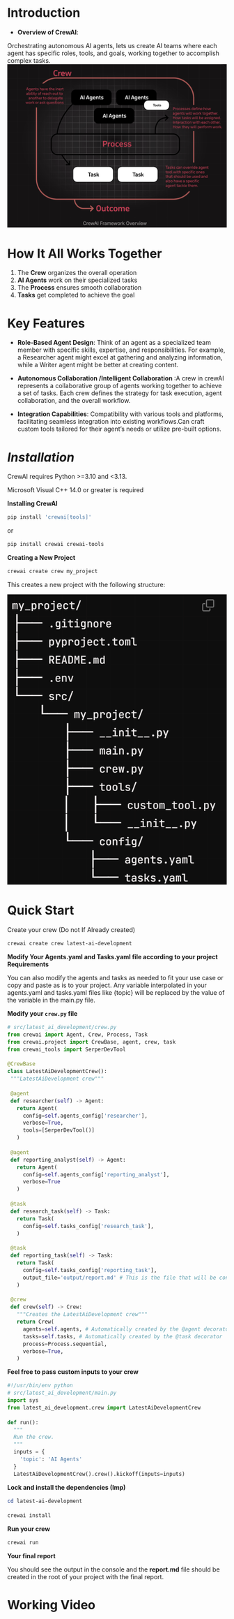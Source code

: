 # **Introduction**

- **Overview of CrewAI**: 

Orchestrating autonomous AI agents, lets us create AI teams where each agent has specific roles, tools, and goals, working together to accomplish complex tasks.
![img.png](img.png)

# **How It All Works Together**

1. The **Crew** organizes the overall operation
2. **AI Agents** work on their specialized tasks
3. The **Process** ensures smooth collaboration
4. **Tasks** get completed to achieve the goal

# **Key Features**

- **Role-Based Agent Design**: Think of an agent as a specialized team member with specific skills, expertise, and responsibilities. For example, a Researcher agent might excel at gathering and analyzing information, while a Writer agent might be better at creating content.

- **Autonomous Collaboration /Intelligent Collaboration** :A crew in crewAI represents a collaborative group of agents working together to achieve a set of tasks. Each crew defines the strategy for task execution, agent collaboration, and the overall workflow.

- **Integration Capabilities**: Compatibility with various tools and platforms, facilitating seamless integration into existing workflows.Can craft custom tools tailored for their agent’s needs or utilize pre-built options.

# ***Installation***

CrewAI requires Python >=3.10 and <3.13.

Microsoft Visual C++ 14.0 or greater is required

**Installing CrewAI**

```powershell
pip install 'crewai[tools]'
```
or 
```powershell
pip install crewai crewai-tools
```
**Creating a New Project**
```powershell
crewai create crew my_project
```
This creates a new project with the following structure:

![img_1.png](img_1.png)


# **Quick Start**
Create your crew (Do not If Already created)

```powershell
crewai create crew latest-ai-development
```
**Modify Your Agents.yaml and Tasks.yaml file according to your project Requirements**

You can also modify the agents and tasks as needed to fit your use case or copy and paste as is to your project. Any variable interpolated in your agents.yaml and tasks.yaml files like {topic} will be replaced by the value of the variable in the main.py file.

**Modify your `crew.py` file**
 ```python
# src/latest_ai_development/crew.py
from crewai import Agent, Crew, Process, Task
from crewai.project import CrewBase, agent, crew, task
from crewai_tools import SerperDevTool

@CrewBase
class LatestAiDevelopmentCrew():
  """LatestAiDevelopment crew"""

  @agent
  def researcher(self) -> Agent:
    return Agent(
      config=self.agents_config['researcher'],
      verbose=True,
      tools=[SerperDevTool()]
    )

  @agent
  def reporting_analyst(self) -> Agent:
    return Agent(
      config=self.agents_config['reporting_analyst'],
      verbose=True
    )

  @task
  def research_task(self) -> Task:
    return Task(
      config=self.tasks_config['research_task'],
    )

  @task
  def reporting_task(self) -> Task:
    return Task(
      config=self.tasks_config['reporting_task'],
      output_file='output/report.md' # This is the file that will be contain the final report.
    )

  @crew
  def crew(self) -> Crew:
    """Creates the LatestAiDevelopment crew"""
    return Crew(
      agents=self.agents, # Automatically created by the @agent decorator
      tasks=self.tasks, # Automatically created by the @task decorator
      process=Process.sequential,
      verbose=True,
    )

```
**Feel free to pass custom inputs to your crew**

```python
#!/usr/bin/env python
# src/latest_ai_development/main.py
import sys
from latest_ai_development.crew import LatestAiDevelopmentCrew

def run():
  """
  Run the crew.
  """
  inputs = {
    'topic': 'AI Agents'
  }
  LatestAiDevelopmentCrew().crew().kickoff(inputs=inputs)

```
**Lock and install the dependencies (Imp)**
```powershell
cd latest-ai-development

crewai install
```

**Run your crew**

```powershell
crewai run
```

**Your final report**

You should see the output in the console and the **report.md** file should be created in the root of your project with the final report.

# **Working Video**
